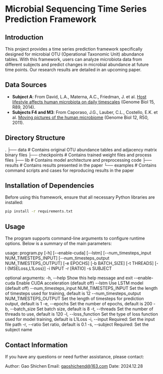 # Microbial Sequencing Time Series Prediction Framework

## Introduction

This project provides a time series prediction framework specifically designed for microbial OTU (Operational Taxonomic Unit) abundance tables. With this framework, users can analyze microbiota data from different subjects and predict changes in microbial abundance at future time points. Our research results are detailed in an upcoming paper.

## Data Sources

- **Subject A**: From David, L.A., Materna, A.C., Friedman, J. et al. [Host lifestyle affects human microbiota on daily timescales](https://doi.org/10.1186/gb-2014-15-7-r89) (Genome Biol 15, R89, 2014).
- **Subjects F4 and M3**: From Caporaso, J.G., Lauber, C.L., Costello, E.K. et al. [Moving pictures of the human microbiome](https://doi.org/10.1186/gb-2011-12-5-r50) (Genome Biol 12, R50, 2011).

## Directory Structure
.
├── data                    # Contains original OTU abundance tables and adjacency matrix binary files
├── checkpoints             # Contains trained weight files and process files
├── lib                     # Contains model architecture and preprocessing code
├── results                 # Contains results presented in the paper
└── examples                # Contains command scripts and cases for reproducing results in the paper


## Installation of Dependencies

Before using this framework, ensure that all necessary Python libraries are installed:

```bash
pip install -r requirements.txt
```

## Usage
The program supports command-line arguments to configure runtime options. Below is a summary of the main parameters:

usage: program.py [-h] [--enable-cuda] [--lstm] [--num_timesteps_input NUM_TIMESTEPS_INPUT]
                 [--num_timesteps_output NUM_TIMESTEPS_OUTPUT] [-e EPOCHS] [-b BATCH_SIZE]
                 [-t THREADS] [-l {MSELoss,L1Loss}] -i INPUT -r [RATIO] -s SUBJECT

optional arguments:
  -h, --help            Show this help message and exit
  --enable-cuda         Enable CUDA acceleration (default off)
  --lstm                Use LSTM model (default off)
  --num_timesteps_input NUM_TIMESTEPS_INPUT
                        Set the length of timesteps used for training, default is 12
  --num_timesteps_output NUM_TIMESTEPS_OUTPUT
                        Set the length of timesteps for prediction output, default is 1
  -e, --epochs          Set the number of epochs, default is 200
  -b, --batch_size      Set batch size, default is 8
  -t, --threads         Set the number of threads to use, default is 120
  -l, --loss_function   Set the type of loss function used for model training, default is L1Loss
  -i, --input           Required: Set the input file path
  -r, --ratio           Set ratio, default is 0.1
  -s, --subject         Required: Set the subject name


## Contact Information
If you have any questions or need further assistance, please contact:

Author: Gao Shichen
Email: gaoshichend@163.com
Date: 2024.12.28
